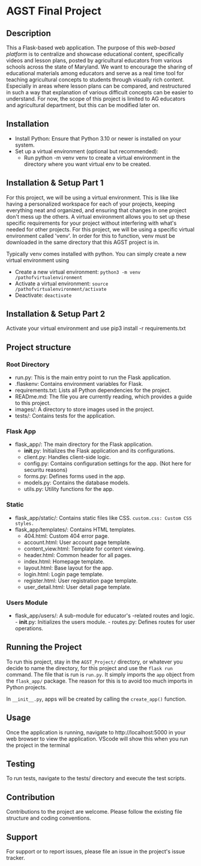 # AGST Final Project

## Description
 This a Flask-based web application. The purpose of this *web-based platform* is to centralize and showcase educational content, specifically videos and lesson plans, posted by agricultural educators from various schools across the state of Maryland. We want to encourage the sharing of educational materials among educators and serve as a real time tool for teaching agricultural concepts to students through visually rich content. Especially in areas where lesson plans can be compared, and restructured in such a way that explanation of various difficult concepts can be easier to understand. For now, the scope of this project is limited to AG educators and agricultural department, but this can be modified later on.

## Installation
- Install Python: Ensure that Python 3.10 or newer is installed on your system.
- Set up a virtual environment (optional but recommended):
    - Run python -m venv venv to create a virtual environment in the directory where you want virtual env to be created.

## Installation & Setup Part 1
For this project, we will be using a virtual environment. This is like like having a personalized workspace for each of your projects, keeping everything neat and organized, and ensuring that changes in one project don't mess up the others. A virtual environment allows you to set up these specific requirements for your project without interfering with what's needed for other projects. For this project, we will be using a specific virtual environment called 'venv'. In order for this to function, venv must be downloaded in the same directory that this AGST project is in.

Typically venv comes installed with python. You can simply create a new virtual environment using
- Create a new virtual environment: `python3 -m venv /pathofvirtualenvironment`
- Activate a virtual environment: `source /pathofvirtualenvironment/activate`
- Deactivate: `deactivate`


## Installation & Setup Part 2
Activate your virtual environment and use pip3 install -r requirements.txt

## Project structure

### Root Directory
- run.py: This is the main entry point to run the Flask application.
- .flaskenv: Contains environment variables for Flask.
- requirements.txt: Lists all Python dependencies for the project.
- READme.md: The file you are currently reading, which provides a guide to this project.
- images/: A directory to store images used in the project.
- tests/: Contains tests for the application.

### Flask App
- flask_app/: The main directory for the Flask application.
    - __init__.py: Initializes the Flask application and its configurations.
    - client.py: Handles client-side logic.
    - config.py: Contains configuration settings for the app. (Not here for securitu reasons)
    - forms.py: Defines forms used in the app.
    - models.py: Contains the database models.
    - utils.py: Utility functions for the app.

### Static
- flask_app/static/: Contains static files like CSS.
        `custom.css: Custom CSS styles.`
- flask_app/templates/: Contains HTML templates.
    - 404.html: Custom 404 error page.
    - account.html: User account page template.
    - content_view.html: Template for content viewing.
    - header.html: Common header for all pages.
    - index.html: Homepage template.
    - layout.html: Base layout for the app.
    - login.html: Login page template.
    - register.html: User registration page template.
    - user_detail.html: User detail page template.

### Users Module
- flask_app/users/: A sub-module for educator's -related routes and logic.
       -  __init__.py: Initializes the users module.
       -  routes.py: Defines routes for user operations.

## Running the Project
To run this project, stay in the `AGST_Project/` directory, or whatever you decide to name the directory, for this project  and use the `flask run` command. The file that is run is `run.py`. It simply imports the `app` object from the `flask_app/` package. The reason for this is to
avoid too much imports in Python projects.

In `__init__.py`, apps will be created by calling the `create_app()` function.

## Usage

Once the application is running, navigate to http://localhost:5000 in your web browser to view the application. VScode will show this when you run the project in the terminal

## Testing
To run tests, navigate to the tests/ directory and execute the test scripts.

## Contribution
Contributions to the project are welcome. Please follow the existing file structure and coding conventions.

## Support
For support or to report issues, please file an issue in the project's issue tracker.